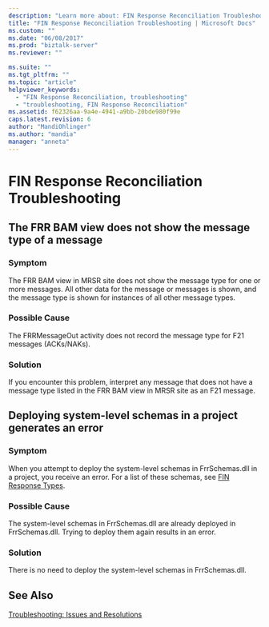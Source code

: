 ```yaml
---
description: "Learn more about: FIN Response Reconciliation Troubleshooting"
title: "FIN Response Reconciliation Troubleshooting | Microsoft Docs"
ms.custom: ""
ms.date: "06/08/2017"
ms.prod: "biztalk-server"
ms.reviewer: ""

ms.suite: ""
ms.tgt_pltfrm: ""
ms.topic: "article"
helpviewer_keywords: 
  - "FIN Response Reconciliation, troubleshooting"
  - "troubleshooting, FIN Response Reconciliation"
ms.assetid: f62326aa-9a4e-4941-a9bb-20bde980f99e
caps.latest.revision: 6
author: "MandiOhlinger"
ms.author: "mandia"
manager: "anneta"
---
```

# FIN Response Reconciliation Troubleshooting
## The FRR BAM view does not show the message type of a message  
  
### Symptom  
 The FRR BAM view in MRSR site does not show the message type for one or more messages. All other data for the message or messages is shown, and the message type is shown for instances of all other message types.  
  
### Possible Cause  
 The FRRMessageOut activity does not record the message type for F21 messages (ACKs/NAKs).  
  
### Solution  
 If you encounter this problem, interpret any message that does not have a message type listed in the FRR BAM view in MRSR site as an F21 message.  
  
## Deploying system-level schemas in a project generates an error  
  
### Symptom  
 When you attempt to deploy the system-level schemas in FrrSchemas.dll in a project, you receive an error. For a list of these schemas, see [FIN Response Types](../../adapters-and-accelerators/accelerator-swift/fin-response-types.md).  
  
### Possible Cause  
 The system-level schemas in FrrSchemas.dll are already deployed in FrrSchemas.dll. Trying to deploy them again results in an error.  
  
### Solution  
 There is no need to deploy the system-level schemas in FrrSchemas.dll.  
  
## See Also  
 [Troubleshooting: Issues and Resolutions](../../adapters-and-accelerators/accelerator-swift/troubleshooting-issues-and-resolutions1.md)
